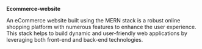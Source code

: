 <b>Ecommerce-website</b>

An eCommerce website built using the MERN stack is a robust online shopping platform with numerous features to enhance the user experience.
<br/>
This stack helps to build dynamic and user-friendly web applications by leveraging both front-end and back-end technologies.   
